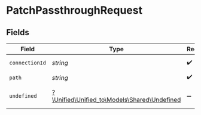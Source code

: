 # PatchPassthroughRequest


## Fields

| Field                                                                            | Type                                                                             | Required                                                                         | Description                                                                      |
| -------------------------------------------------------------------------------- | -------------------------------------------------------------------------------- | -------------------------------------------------------------------------------- | -------------------------------------------------------------------------------- |
| `connectionId`                                                                   | *string*                                                                         | :heavy_check_mark:                                                               | ID of the connection                                                             |
| `path`                                                                           | *string*                                                                         | :heavy_check_mark:                                                               | N/A                                                                              |
| `undefined`                                                                      | [?\Unified\Unified_to\Models\Shared\Undefined](../../Models/Shared/Undefined.md) | :heavy_minus_sign:                                                               | integration-specific payload                                                     |